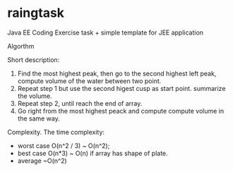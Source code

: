# raingtask
Java EE Coding Exercise
task + simple template for JEE application

Algorthm

Short description:

1. Find the most highest peak, then go to the second highest left peak,  compute volume of the water between two point. 
2. Repeat step 1 but use the second higest cusp as start point. summarize the volume. 
3. Repeat step 2, until reach the end of array. 
4. Go right from the most highest peack and compute compute volume in the same way.


Complexity.
The time complexity:
 * worst case O(n^2 / 3) ~ O(n^2);
 * best case O(n*3) ~ O(n) if array has shape of plate. 
 * average ~O(n^2)

